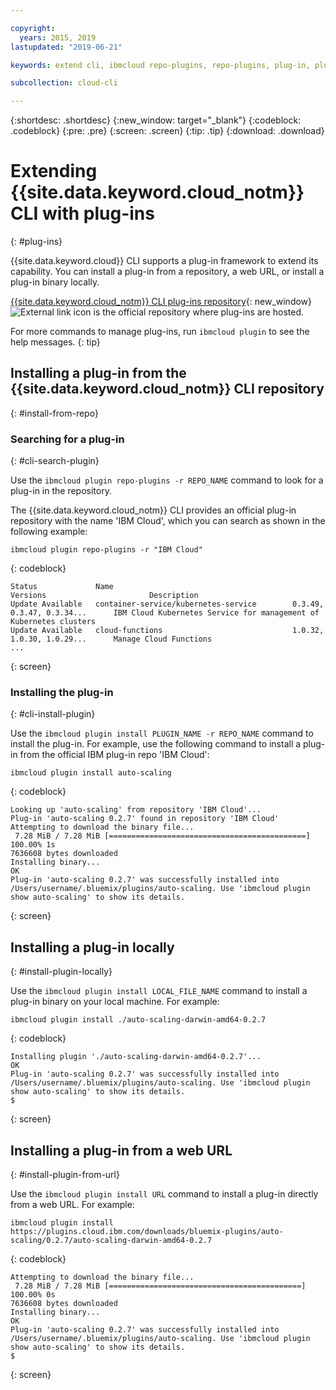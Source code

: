 ```yaml
---

copyright:
  years: 2015, 2019
lastupdated: "2019-06-21"

keywords: extend cli, ibmcloud repo-plugins, repo-plugins, plug-in, plugin, ibmcloud cli, ibmcloud, ibmcloud dev, cli, command line, command-line, developer tools, plugin install

subcollection: cloud-cli

---
```


{:shortdesc: .shortdesc}
{:new_window: target="_blank"}
{:codeblock: .codeblock}
{:pre: .pre}
{:screen: .screen}
{:tip: .tip}
{:download: .download}

# Extending {{site.data.keyword.cloud_notm}} CLI with plug-ins
{: #plug-ins}

{{site.data.keyword.cloud}} CLI supports a plug-in framework to extend its capability. You can install a plug-in from a repository, a web URL, or install a plug-in binary locally.

[{{site.data.keyword.cloud_notm}} CLI plug-ins repository](https://plugins.cloud.ibm.com/ui/repository.html){: new_window} ![External link icon](../../../icons/launch-glyph.svg) is the official repository where plug-ins are hosted.

For more commands to manage plug-ins, run `ibmcloud plugin` to see the help messages.
{: tip}

## Installing a plug-in from the {{site.data.keyword.cloud_notm}} CLI repository
{: #install-from-repo}

### Searching for a plug-in
{: #cli-search-plugin}

Use the `ibmcloud plugin repo-plugins -r REPO_NAME` command to look for a plug-in in the repository.

The {{site.data.keyword.cloud_notm}} CLI provides an official plug-in repository with the name 'IBM Cloud', which you can search as shown in the following example:
```
ibmcloud plugin repo-plugins -r "IBM Cloud"
```
{: codeblock}

```
Status             Name                                        Versions                       Description   
Update Available   container-service/kubernetes-service        0.3.49, 0.3.47, 0.3.34...      IBM Cloud Kubernetes Service for management of Kubernetes clusters   
Update Available   cloud-functions                             1.0.32, 1.0.30, 1.0.29...      Manage Cloud Functions 
...
```
{: screen}

### Installing the plug-in
{: #cli-install-plugin}

Use the `ibmcloud plugin install PLUGIN_NAME -r REPO_NAME` command to install the plug-in. For example, use the following command to install a plug-in from the official IBM plug-in repo 'IBM Cloud':
```
ibmcloud plugin install auto-scaling
```
{: codeblock}

```
Looking up 'auto-scaling' from repository 'IBM Cloud'...
Plug-in 'auto-scaling 0.2.7' found in repository 'IBM Cloud'
Attempting to download the binary file...
 7.28 MiB / 7.28 MiB [============================================] 100.00% 1s
7636608 bytes downloaded
Installing binary...
OK
Plug-in 'auto-scaling 0.2.7' was successfully installed into /Users/username/.bluemix/plugins/auto-scaling. Use 'ibmcloud plugin show auto-scaling' to show its details.
```
{: screen}

## Installing a plug-in locally
{: #install-plugin-locally}

Use the `ibmcloud plugin install LOCAL_FILE_NAME` command to install a plug-in binary on your local machine. For example:
```
ibmcloud plugin install ./auto-scaling-darwin-amd64-0.2.7
```
{: codeblock}

```
Installing plugin './auto-scaling-darwin-amd64-0.2.7'...
OK
Plug-in 'auto-scaling 0.2.7' was successfully installed into /Users/username/.bluemix/plugins/auto-scaling. Use 'ibmcloud plugin show auto-scaling' to show its details.
$
```
{: screen}

## Installing a plug-in from a web URL
{: #install-plugin-from-url}

Use the `ibmcloud plugin install URL` command to install a plug-in directly from a web URL. For example:
```
ibmcloud plugin install https://plugins.cloud.ibm.com/downloads/bluemix-plugins/auto-scaling/0.2.7/auto-scaling-darwin-amd64-0.2.7
```
{: codeblock}

```
Attempting to download the binary file...
 7.28 MiB / 7.28 MiB [===========================================] 100.00% 0s
7636608 bytes downloaded
Installing binary...
OK
Plug-in 'auto-scaling 0.2.7' was successfully installed into /Users/username/.bluemix/plugins/auto-scaling. Use 'ibmcloud plugin show auto-scaling' to show its details.
$
```
{: screen}
